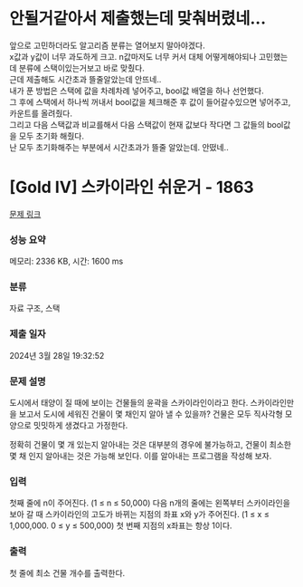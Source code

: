 # 안될거같아서 제출했는데 맞춰버렸네...
앞으로 고민하더라도 알고리즘 분류는 열어보지 말아야겠다. </br>
x값과 y값이 너무 과도하게 크고. n값마저도 너무 커서 대체 어떻게해야되나 고민했는데 분류에 스택이있는거보고 바로 맞췄다. </br>
근데 제출해도 시간초과 뜰줄알았는데 안뜨네.. </br>
내가 푼 방법은 스택에 값을 차례차례 넣어주고, bool값 배열을 하나 선언했다. </br>
그 후에 스택에서 하나씩 꺼내서 bool값을 체크해준 후 값이 들어갈수있으면 넣어주고, 카운트를 올려줬다. </br>
그리고 다음 스택값과 비교를해서 다음 스택값이 현재 값보다 작다면 그 값들의 bool값을 모두 초기화 해줬다. </br>
난 모두 초기화해주는 부분에서 시간초과가 뜰줄 알았는데. 안떴네..</br>



# [Gold IV] 스카이라인 쉬운거 - 1863 

[문제 링크](https://www.acmicpc.net/problem/1863) 

### 성능 요약

메모리: 2336 KB, 시간: 1600 ms

### 분류

자료 구조, 스택

### 제출 일자

2024년 3월 28일 19:32:52

### 문제 설명

<p>도시에서 태양이 질 때에 보이는 건물들의 윤곽을 스카이라인이라고 한다. 스카이라인만을 보고서 도시에 세워진 건물이 몇 채인지 알아 낼 수 있을까? 건물은 모두 직사각형 모양으로 밋밋하게 생겼다고 가정한다.</p>

<p>정확히 건물이 몇 개 있는지 알아내는 것은 대부분의 경우에 불가능하고, 건물이 최소한 몇 채 인지 알아내는 것은 가능해 보인다. 이를 알아내는 프로그램을 작성해 보자.</p>

### 입력 

 <p>첫째 줄에 n이 주어진다. (1 ≤ n ≤ 50,000) 다음 n개의 줄에는 왼쪽부터 스카이라인을 보아 갈 때 스카이라인의 고도가 바뀌는 지점의 좌표 x와 y가 주어진다. (1 ≤ x ≤ 1,000,000. 0 ≤ y ≤ 500,000) 첫 번째 지점의 x좌표는 항상 1이다.</p>

### 출력 

 <p>첫 줄에 최소 건물 개수를 출력한다.</p>

